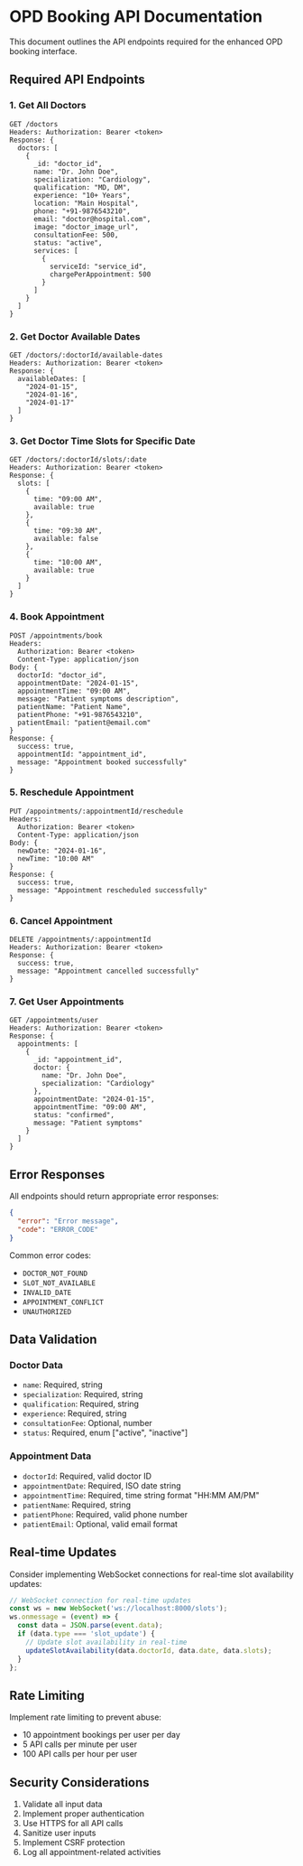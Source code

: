 # OPD Booking API Documentation

This document outlines the API endpoints required for the enhanced OPD booking interface.

## Required API Endpoints

### 1. Get All Doctors
```
GET /doctors
Headers: Authorization: Bearer <token>
Response: {
  doctors: [
    {
      _id: "doctor_id",
      name: "Dr. John Doe",
      specialization: "Cardiology",
      qualification: "MD, DM",
      experience: "10+ Years",
      location: "Main Hospital",
      phone: "+91-9876543210",
      email: "doctor@hospital.com",
      image: "doctor_image_url",
      consultationFee: 500,
      status: "active",
      services: [
        {
          serviceId: "service_id",
          chargePerAppointment: 500
        }
      ]
    }
  ]
}
```

### 2. Get Doctor Available Dates
```
GET /doctors/:doctorId/available-dates
Headers: Authorization: Bearer <token>
Response: {
  availableDates: [
    "2024-01-15",
    "2024-01-16",
    "2024-01-17"
  ]
}
```

### 3. Get Doctor Time Slots for Specific Date
```
GET /doctors/:doctorId/slots/:date
Headers: Authorization: Bearer <token>
Response: {
  slots: [
    {
      time: "09:00 AM",
      available: true
    },
    {
      time: "09:30 AM",
      available: false
    },
    {
      time: "10:00 AM",
      available: true
    }
  ]
}
```

### 4. Book Appointment
```
POST /appointments/book
Headers: 
  Authorization: Bearer <token>
  Content-Type: application/json
Body: {
  doctorId: "doctor_id",
  appointmentDate: "2024-01-15",
  appointmentTime: "09:00 AM",
  message: "Patient symptoms description",
  patientName: "Patient Name",
  patientPhone: "+91-9876543210",
  patientEmail: "patient@email.com"
}
Response: {
  success: true,
  appointmentId: "appointment_id",
  message: "Appointment booked successfully"
}
```

### 5. Reschedule Appointment
```
PUT /appointments/:appointmentId/reschedule
Headers: 
  Authorization: Bearer <token>
  Content-Type: application/json
Body: {
  newDate: "2024-01-16",
  newTime: "10:00 AM"
}
Response: {
  success: true,
  message: "Appointment rescheduled successfully"
}
```

### 6. Cancel Appointment
```
DELETE /appointments/:appointmentId
Headers: Authorization: Bearer <token>
Response: {
  success: true,
  message: "Appointment cancelled successfully"
}
```

### 7. Get User Appointments
```
GET /appointments/user
Headers: Authorization: Bearer <token>
Response: {
  appointments: [
    {
      _id: "appointment_id",
      doctor: {
        name: "Dr. John Doe",
        specialization: "Cardiology"
      },
      appointmentDate: "2024-01-15",
      appointmentTime: "09:00 AM",
      status: "confirmed",
      message: "Patient symptoms"
    }
  ]
}
```

## Error Responses

All endpoints should return appropriate error responses:

```json
{
  "error": "Error message",
  "code": "ERROR_CODE"
}
```

Common error codes:
- `DOCTOR_NOT_FOUND`
- `SLOT_NOT_AVAILABLE`
- `INVALID_DATE`
- `APPOINTMENT_CONFLICT`
- `UNAUTHORIZED`

## Data Validation

### Doctor Data
- `name`: Required, string
- `specialization`: Required, string
- `qualification`: Required, string
- `experience`: Required, string
- `consultationFee`: Optional, number
- `status`: Required, enum ["active", "inactive"]

### Appointment Data
- `doctorId`: Required, valid doctor ID
- `appointmentDate`: Required, ISO date string
- `appointmentTime`: Required, time string format "HH:MM AM/PM"
- `patientName`: Required, string
- `patientPhone`: Required, valid phone number
- `patientEmail`: Optional, valid email format

## Real-time Updates

Consider implementing WebSocket connections for real-time slot availability updates:

```javascript
// WebSocket connection for real-time updates
const ws = new WebSocket('ws://localhost:8000/slots');
ws.onmessage = (event) => {
  const data = JSON.parse(event.data);
  if (data.type === 'slot_update') {
    // Update slot availability in real-time
    updateSlotAvailability(data.doctorId, data.date, data.slots);
  }
};
```

## Rate Limiting

Implement rate limiting to prevent abuse:
- 10 appointment bookings per user per day
- 5 API calls per minute per user
- 100 API calls per hour per user

## Security Considerations

1. Validate all input data
2. Implement proper authentication
3. Use HTTPS for all API calls
4. Sanitize user inputs
5. Implement CSRF protection
6. Log all appointment-related activities
